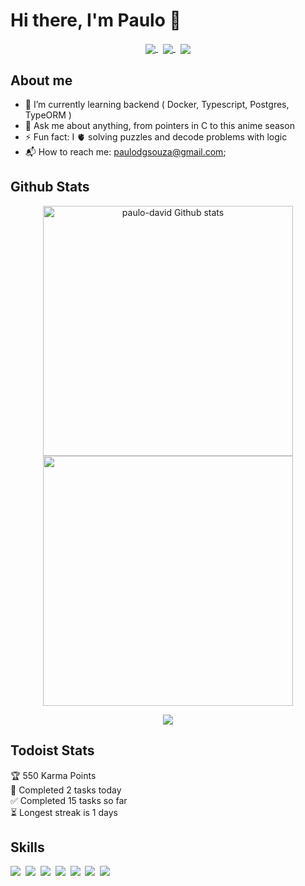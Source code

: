 # Hi there, I'm Paulo 👻 

<div align="center">
<a href="mailto:paulodgsouza@gmail.com?subject=Olá%20Paulo%20David">
  <img src="https://img.shields.io/badge/gmail-%23D14836.svg?&style=for-the-badge&logo=gmail&logoColor=white"
  align="center"
  />
</a>
&nbsp;
<a href="https://www.linkedin.com/in/paulodgsouza/">
  <img src="https://img.shields.io/badge/linkedin-%230077B5.svg?&style=for-the-badge&logo=linkedin&logoColor=white" 
  align="center"
  />
</a>
&nbsp;
<a heref='https://github.com/paulo-david/' >
  <img src='https://img.shields.io/badge/GitHub-100000?style=for-the-badge&logo=github&logoColor=white'
  align="center"
  />
</a>
</div>


## About me

* 🌱 I’m currently learning backend ( Docker, Typescript, Postgres, TypeORM )
* 💬 Ask me about anything, from pointers in C to this anime season
* ⚡ Fun fact: I 🫀 solving puzzles and decode problems with logic
* 📬 How to reach me: paulodgsouza@gmail.com;
<!--
- 🔭 I’m currently working on ...
- 👯 I’m looking to collaborate on ...
- 🤔 I’m looking for help with ...
-->

## Github Stats

<p align="center">

  <img width="400" align="center" src="https://github-readme-stats.vercel.app/api?username=paulo-david&count_private=true&hide=stars&line_height=30&show_icons=true&theme=solarized-light" alt="paulo-david Github stats"/>
  
  <img width="400" align="center" src="https://github-readme-stats.vercel.app/api/top-langs/?username=paulo-david&layout=compact&theme=solarized-light"/>
  
  <p align="center">
    <img src="http://github-readme-streak-stats.herokuapp.com?user=paulo-david&theme=solarized-light&date_format=j%20M%5B%20Y%5D&currStreakLabel=188CD0"/>
  </p>
  
</p>

## Todoist Stats

<!-- TODO-IST:START -->
🏆  550 Karma Points           
🌸  Completed 2 tasks today           
✅  Completed 15 tasks so far           
⏳  Longest streak is 1 days
<!-- TODO-IST:END -->

## Skills

<img src='https://img.shields.io/badge/HTML5-E34F26?style=for-the-badge&logo=html5&logoColor=white'/>&nbsp;
<img src='https://img.shields.io/badge/CSS3-1572B6?style=for-the-badge&logo=css3&logoColor=white'/>&nbsp;
<img src='https://img.shields.io/badge/JavaScript-F7DF1E?style=for-the-badge&logo=javascript&logoColor=black'/>&nbsp;
<img src='https://img.shields.io/badge/C-00599C?style=for-the-badge&logo=c&logoColor=white'/>&nbsp;
<img src='https://img.shields.io/badge/React-20232A?style=for-the-badge&logo=react&logoColor=61DAFB'/>&nbsp;
<img src='https://img.shields.io/badge/Redux-593D88?style=for-the-badge&logo=redux&logoColor=white'/>&nbsp;
<img src='https://img.shields.io/badge/React_Router-CA4245?style=for-the-badge&logo=react-router&logoColor=white'/>&nbsp;
